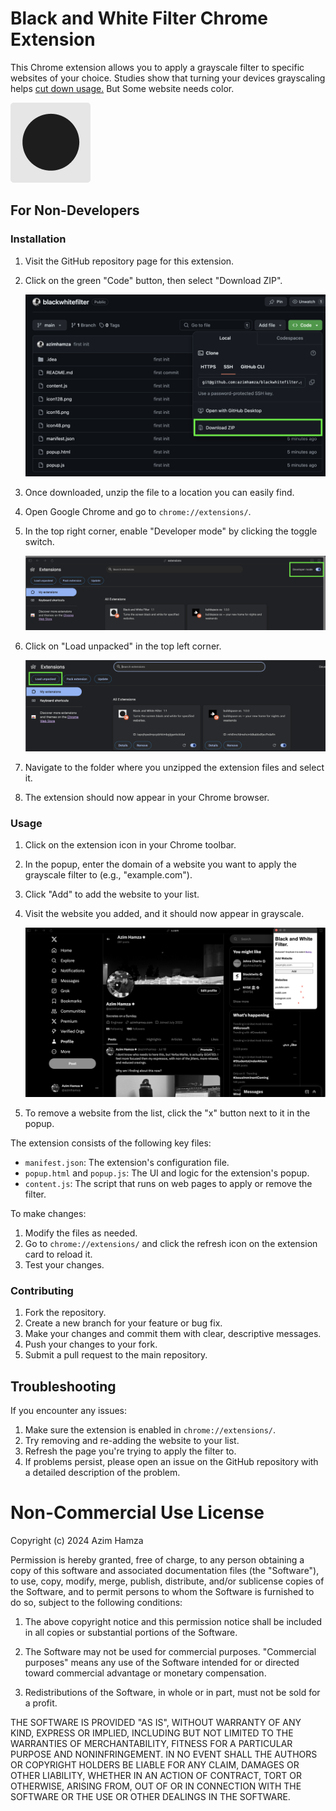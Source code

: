 # Black and White Filter Chrome Extension

This Chrome extension allows you to apply a grayscale filter to specific websites of your choice.
Studies show that turning your devices grayscaling helps [cut down usage.](https://www.tandfonline.com/doi/abs/10.1080/03623319.2020.1737461) But Some website needs color.    


![Extension Icon](icon128.png)

## For Non-Developers

### Installation

1. Visit the GitHub repository page for this extension.
2. Click on the green "Code" button, then select "Download ZIP".


   ![Download ZIP](tutorial/download-zip.png)


3. Once downloaded, unzip the file to a location you can easily find.
4. Open Google Chrome and go to `chrome://extensions/`.
5. In the top right corner, enable "Developer mode" by clicking the toggle switch.


   ![Load Unpacked](tutorial/load-unpacked.png)


6. Click on "Load unpacked" in the top left corner.


   ![Developer Mode](tutorial/developer-mode.png)


7. Navigate to the folder where you unzipped the extension files and select it.
8. The extension should now appear in your Chrome browser.

### Usage

1. Click on the extension icon in your Chrome toolbar.
2. In the popup, enter the domain of a website you want to apply the grayscale filter to (e.g., "example.com").
3. Click "Add" to add the website to your list.
4. Visit the website you added, and it should now appear in grayscale.


   ![Grayscale Example](tutorial/grayscale-example.png)


5. To remove a website from the list, click the "x" button next to it in the popup.

The extension consists of the following key files:

- `manifest.json`: The extension's configuration file.
- `popup.html` and `popup.js`: The UI and logic for the extension's popup.
- `content.js`: The script that runs on web pages to apply or remove the filter.

To make changes:

1. Modify the files as needed.
2. Go to `chrome://extensions/` and click the refresh icon on the extension card to reload it.
3. Test your changes.


### Contributing

1. Fork the repository.
2. Create a new branch for your feature or bug fix.
3. Make your changes and commit them with clear, descriptive messages.
4. Push your changes to your fork.
5. Submit a pull request to the main repository.

## Troubleshooting

If you encounter any issues:

1. Make sure the extension is enabled in `chrome://extensions/`.
2. Try removing and re-adding the website to your list.
3. Refresh the page you're trying to apply the filter to.
4. If problems persist, please open an issue on the GitHub repository with a detailed description of the problem.


# Non-Commercial Use License

Copyright (c) 2024 Azim Hamza

Permission is hereby granted, free of charge, to any person obtaining a copy of this software and associated documentation files (the "Software"), to use, copy, modify, merge, publish, distribute, and/or sublicense copies of the Software, and to permit persons to whom the Software is furnished to do so, subject to the following conditions:

1. The above copyright notice and this permission notice shall be included in all copies or substantial portions of the Software.

2. The Software may not be used for commercial purposes. "Commercial purposes" means any use of the Software intended for or directed toward commercial advantage or monetary compensation.

3. Redistributions of the Software, in whole or in part, must not be sold for a profit.

THE SOFTWARE IS PROVIDED "AS IS", WITHOUT WARRANTY OF ANY KIND, EXPRESS OR IMPLIED, INCLUDING BUT NOT LIMITED TO THE WARRANTIES OF MERCHANTABILITY, FITNESS FOR A PARTICULAR PURPOSE AND NONINFRINGEMENT. IN NO EVENT SHALL THE AUTHORS OR COPYRIGHT HOLDERS BE LIABLE FOR ANY CLAIM, DAMAGES OR OTHER LIABILITY, WHETHER IN AN ACTION OF CONTRACT, TORT OR OTHERWISE, ARISING FROM, OUT OF OR IN CONNECTION WITH THE SOFTWARE OR THE USE OR OTHER DEALINGS IN THE SOFTWARE.
